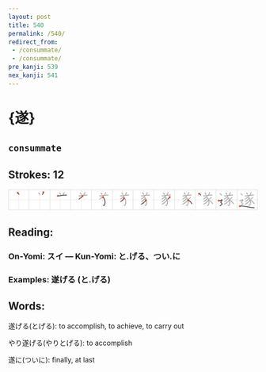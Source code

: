 ```yaml
---
layout: post
title: 540
permalink: /540/
redirect_from:
 - /consummate/
 - /consummate/
pre_kanji: 539
nex_kanji: 541
---
```


# {遂}

## `consummate`

## Strokes: 12

<div class="stroke"><img src="../images/E98182.png" /></div>

## Reading:

### On-Yomi: スイ &mdash; Kun-Yomi: と.げる、つい.に

### Examples: 遂げる (と.げる)

## Words:

遂げる(とげる): to accomplish, to achieve, to carry out

やり遂げる(やりとげる): to accomplish

遂に(ついに): finally, at last
